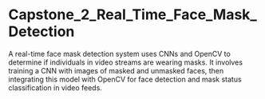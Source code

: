 # Capstone_2_Real_Time_Face_Mask_Detection
A real-time face mask detection system uses CNNs and OpenCV to determine if individuals in video streams are wearing masks. It involves training a CNN with images of masked and unmasked faces, then integrating this model with OpenCV for face detection and mask status classification in video feeds.
